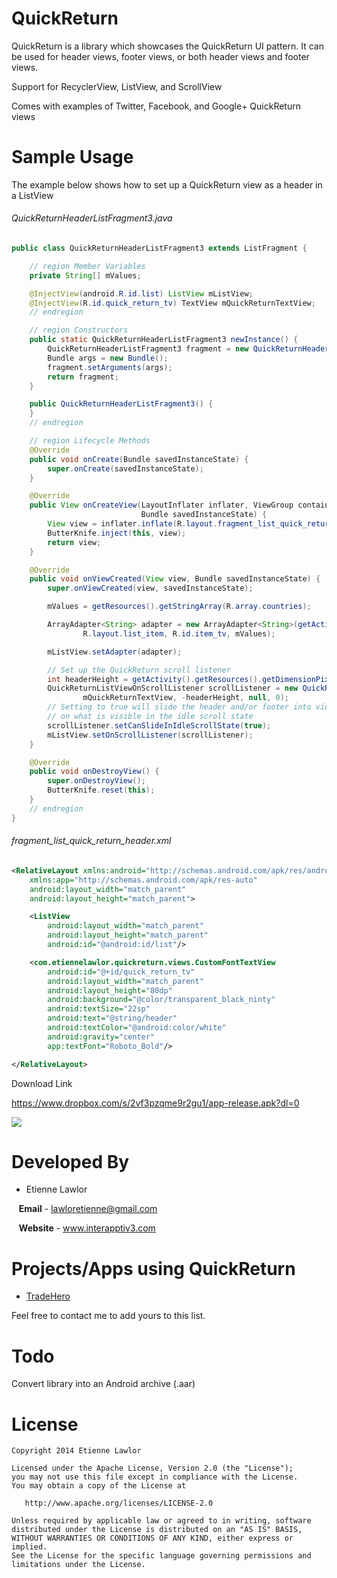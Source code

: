 QuickReturn
===========

QuickReturn is a library which showcases the QuickReturn UI pattern.  It can be used for header views, footer views, or both header views and footer views.

Support for RecyclerView, ListView, and ScrollView

Comes with examples of Twitter, Facebook, and Google+ QuickReturn views

Sample Usage
============

The example below shows how to set up a QuickReturn view as a header in a ListView

###### QuickReturnHeaderListFragment3.java
```java
public class QuickReturnHeaderListFragment3 extends ListFragment {

    // region Member Variables
    private String[] mValues;

    @InjectView(android.R.id.list) ListView mListView;
    @InjectView(R.id.quick_return_tv) TextView mQuickReturnTextView;
    // endregion

    // region Constructors
    public static QuickReturnHeaderListFragment3 newInstance() {
        QuickReturnHeaderListFragment3 fragment = new QuickReturnHeaderListFragment3();
        Bundle args = new Bundle();
        fragment.setArguments(args);
        return fragment;
    }

    public QuickReturnHeaderListFragment3() {
    }
    // endregion

    // region Lifecycle Methods
    @Override
    public void onCreate(Bundle savedInstanceState) {
        super.onCreate(savedInstanceState);
    }

    @Override
    public View onCreateView(LayoutInflater inflater, ViewGroup container,
                             Bundle savedInstanceState) {
        View view = inflater.inflate(R.layout.fragment_list_quick_return_header, container, false);
        ButterKnife.inject(this, view);
        return view;
    }

    @Override
    public void onViewCreated(View view, Bundle savedInstanceState) {
        super.onViewCreated(view, savedInstanceState);

        mValues = getResources().getStringArray(R.array.countries);

        ArrayAdapter<String> adapter = new ArrayAdapter<String>(getActivity(),
                R.layout.list_item, R.id.item_tv, mValues);

        mListView.setAdapter(adapter);

        // Set up the QuickReturn scroll listener
        int headerHeight = getActivity().getResources().getDimensionPixelSize(R.dimen.header_height2);
        QuickReturnListViewOnScrollListener scrollListener = new QuickReturnListViewOnScrollListener(QuickReturnType.HEADER,
                mQuickReturnTextView, -headerHeight, null, 0);
        // Setting to true will slide the header and/or footer into view or slide out of view based 
        // on what is visible in the idle scroll state
        scrollListener.setCanSlideInIdleScrollState(true);
        mListView.setOnScrollListener(scrollListener);
    }

    @Override
    public void onDestroyView() {
        super.onDestroyView();
        ButterKnife.reset(this);
    }
    // endregion
}
```

###### fragment_list_quick_return_header.xml
```xml
<RelativeLayout xmlns:android="http://schemas.android.com/apk/res/android"
    xmlns:app="http://schemas.android.com/apk/res-auto"
    android:layout_width="match_parent"
    android:layout_height="match_parent">

    <ListView
        android:layout_width="match_parent"
        android:layout_height="match_parent"
        android:id="@android:id/list"/>

    <com.etiennelawlor.quickreturn.views.CustomFontTextView
        android:id="@+id/quick_return_tv"
        android:layout_width="match_parent"
        android:layout_height="80dp"
        android:background="@color/transparent_black_ninty"
        android:textSize="22sp"
        android:text="@string/header"
        android:textColor="@android:color/white"
        android:gravity="center"
        app:textFont="Roboto_Bold"/>

</RelativeLayout>
```

Download Link

https://www.dropbox.com/s/2vf3pzqme9r2gu1/app-release.apk?dl=0

<img src="https://raw.githubusercontent.com/lawloretienne/QuickReturn/master/images/quick_return_demo.gif">

Developed By
============

* Etienne Lawlor 
 
&nbsp;&nbsp;&nbsp;**Email** - lawloretienne@gmail.com

&nbsp;&nbsp;&nbsp;**Website** - www.interapptiv3.com 

Projects/Apps using QuickReturn
===============================

- <a href="https://play.google.com/store/apps/details?id=com.tradehero.th">TradeHero</a>

Feel free to contact me to add yours to this list.

Todo
====
Convert library into an Android archive (.aar)

License
========

```
Copyright 2014 Etienne Lawlor

Licensed under the Apache License, Version 2.0 (the "License");
you may not use this file except in compliance with the License.
You may obtain a copy of the License at

   http://www.apache.org/licenses/LICENSE-2.0

Unless required by applicable law or agreed to in writing, software
distributed under the License is distributed on an "AS IS" BASIS,
WITHOUT WARRANTIES OR CONDITIONS OF ANY KIND, either express or implied.
See the License for the specific language governing permissions and
limitations under the License.
```
